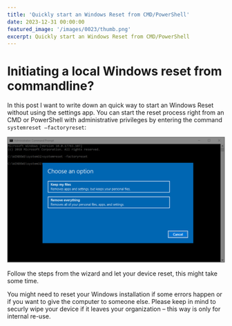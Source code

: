 ```yaml
---
title: 'Quickly start an Windows Reset from CMD/PowerShell'
date: 2023-12-31 00:00:00
featured_image: '/images/0023/thumb.png'
excerpt: Quickly start an Windows Reset from CMD/PowerShell
---
```


# Initiating a local Windows reset from commandline?

In this post I want to write down an quick way to start an Windows Reset without using the settings app. You can start the reset process right from an CMD or PowerShell with administrative privileges by entering the command `systemreset –factoryreset`:

![](/images/0023/1.png)

Follow the steps from the wizard and let your device reset, this might take some time.

You might need to reset your Windows installation if some errors happen or if you want to give the computer to someone else. Please keep in mind to securly wipe your device if it leaves your organization – this way is only for internal re-use.